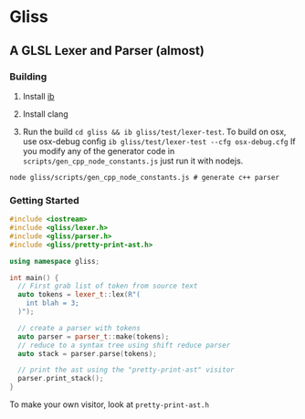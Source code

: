# Gliss

## A GLSL Lexer and Parser (almost)

### Building

1. Install [ib](https://github.com/JasonL9000/ib)

2. Install clang

3. Run the build `cd gliss && ib gliss/test/lexer-test`. To build on osx, use osx-debug config `ib gliss/test/lexer-test --cfg osx-debug.cfg` If you modify any of the generator code in `scripts/gen_cpp_node_constants.js` just run it with nodejs.

```
node gliss/scripts/gen_cpp_node_constants.js # generate c++ parser
```

### Getting Started

```c++
#include <iostream>
#include <gliss/lexer.h>
#include <gliss/parser.h>
#include <gliss/pretty-print-ast.h>

using namespace gliss;

int main() {
  // First grab list of token from source text
  auto tokens = lexer_t::lex(R"(
    int blah = 3;
  )");

  // create a parser with tokens
  auto parser = parser_t::make(tokens);
  // reduce to a syntax tree using shift reduce parser
  auto stack = parser.parse(tokens);

  // print the ast using the "pretty-print-ast" visitor
  parser.print_stack();
}
```

To make your own visitor, look at `pretty-print-ast.h`
